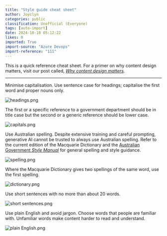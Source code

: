```yaml
---
title: "Style guide cheat sheet"
author: Joyclyn
categories: public
classification: Unofficial (Everyone)
tags: [auto-import]
date: 2024-10-10 05:12:22
likes: 0
imported: True 
import-source: "Azure Devops"
import-reference: "111"
---
```


This is a quick reference cheat sheet. For a primer on why content design matters, visit our post called, *[Why content design matters](https://developer.qed.qld.gov.au/public/Why-content-design-matters/)*.
 
* * *
 
Minimise capitalisation. Use sentence case for headings; capitalise the first word and proper nouns only.
 
![headings.png](/.attachments/headings-e204f324-6e87-4035-8f2c-5f7ae87bcfd8.png)
 
The first or a specific reference to a government department should be in title case but the second or a generic reference should be lower case.
 
![capitals.png](https://sadevportal3.blob.core.windows.net/root/capitals.png)
 
Use Australian spelling. Despite extensive training and careful prompting, generative AI cannot be trusted to always use Australian spelling. Refer to the current edition of the Macquarie Dictionary and the [Australian Government *Style Manual*](https://www.stylemanual.gov.au/) for general spelling and style guidance.
 
![spelling.png](https://sadevportal3.blob.core.windows.net/root/spelling.png)
 
Where the Macquarie Dictionary gives two spellings of the same word, use the first spelling.
 
![dictionary.png](https://sadevportal3.blob.core.windows.net/root/dictionary.png)
 
Use short sentences with no more than about 20 words.
 
![short sentences.png](https://sadevportal3.blob.core.windows.net/root/short-sentences.png)
 
Use plain English and avoid jargon. Choose words that people are familiar with. Unfamiliar words make content harder to read and understand.
 
![plain English.png](https://sadevportal3.blob.core.windows.net/root/plain_english.png)